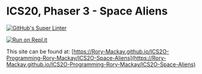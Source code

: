 # ICS20, Phaser 3 - Space Aliens
[![GitHub's Super Linter](https://github.com/ICS2O-Programming-Rory-Mackay/ICS2O-Space-Aliens/workflows/GitHub's%20Super%20Linter/badge.svg)](https://github.com/ICS2O-Programming-Rory-Mackay/ICS2O-Space-Aliens/actions)

[![Run on Repl.it](https://repl.it/badge/github/Rory-Mackay/ICS2O-Programming-Rory-Mackay/ICS2O-Space-Aliens)](https://repl.it/github/Rory-Mackay/ICS2O-Programming-Rory-Mackay/ICS2O-Space-Aliens)



This site can be found at: [https://Rory-Mackay.github.io/ICS2O-Programming-Rory-Mackay/ICS2O-Space-Aliens](https://Rory-Mackay.github.io/ICS2O-Programming-Rory-Mackay/ICS2O-Space-Aliens)